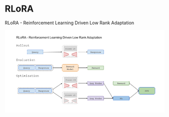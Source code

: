 # RLoRA
RLoRA - Reinforcement Learning Driven Low Rank Adaptation

![RLoRA](./img/RLoRA.png "RLoRA - Reinforcement Learning Driven Low Rank Adaptation")
